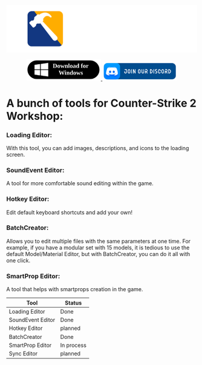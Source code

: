 
<p align="center">
    <a href="https://github.com/dertwist/Hammer5Tools">
        <img alt="header" src="readme/header_0.png" width="512">
    </a>
</p>


<p align="center">
    <a href="https://github.com/dertwist/Hammer5Tools/releases/latest">
        <img src="https://raw.githubusercontent.com/garlontas/buttons/main/buttons/150x44/windows-download.svg" width="196">
    </a>
    <a href="https://discord.gg/JzcHMFbCEC">
        <img src="readme/discord_header_0.png" width="196">
    </a>
</p>

# A bunch of tools for Counter-Strike 2 Workshop:
### Loading Editor:
With this tool, you can add images, descriptions, and icons to the loading screen.

### SoundEvent Editor:
A tool for more comfortable sound editing within the game.

### Hotkey Editor:
Edit default keyboard shortcuts and add your own!

### BatchCreator:
Allows you to edit multiple files with the same parameters at one time. For example, if you have a modular set with 15 models, it is tedious to use the default Model/Material Editor, but with BatchCreator, you can do it all with one click.

### SmartProp Editor:
A tool that helps with smartprops creation in the game.



| Tool | Status |
| ------ | ------ |
| Loading Editor | Done |
| SoundEvent Editor | Done |
| Hotkey Editor | planned |
| BatchCreator | Done |
| SmartProp Editor | In process |
| Sync Editor | planned |
